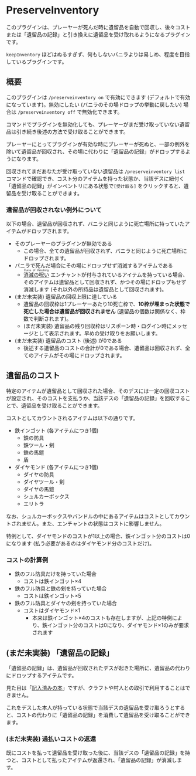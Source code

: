 # PreserveInventory

このプラグインは、プレーヤーが死んだ時に遺留品を自動で回収し、後々コストまたは「遺留品の記録」と引き換えに遺留品を受け取れるようになるプラグインです。

`keepInventory` ほどはぬるすぎず、何もしないバニラよりは易しめ、程度を目指しているプラグインです。

## 概要

このプラグインは `/preserveinventory on` で有効にできます (デフォルトで有効になっています)。無効にしたい (バニラのその場ドロップの挙動に戻したい) 場合は `/preserveinventory off` で無効化できます。

コマンドでプラグインを無効化しても、プレーヤーがまだ受け取っていない遺留品は引き続き後述の方法で受け取ることができます。

プレーヤーにとってプラグインが有効な時にプレーヤーが死ぬと、一部の例外を除いて遺留品が回収され、その場に代わりに「遺留品の記録」がドロップするようになります。

回収されてまだあなたが受け取っていない遺留品は `/preserveinventory list` コマンドで確認でき、コスト分のアイテムを持った状態か、当該デスに紐付く「遺留品の記録」がインベントリにある状態で`[受け取る]` をクリックすると、遺留品を受け取ることができます。

### 遺留品が回収されない例外について

以下の場合、遺留品が回収されず、バニラと同じように死亡場所に持っていたアイテムがドロップされます。

* そのプレーヤーのプラグインが無効である
  * この場合、全ての遺留品が回収されず、バニラと同じように死亡場所にドロップされます。
* バニラで死んだ場合にその場にドロップせず消滅するアイテムである
  * <a href="https://ja.minecraft.wiki/w/%E6%B6%88%E6%BB%85%E3%81%AE%E5%91%AA%E3%81%84" target="_blank"><ruby>消滅の呪い<rt>Curse of Vanishing</rt></ruby></a> エンチャントが付与されているアイテムを持っている場合、そのアイテムは遺留品として回収されず、かつその場にドロップもせず消滅します (それ以外の所持品は遺留品として回収されます)。
* (まだ未実装) 遺留品の回収上限に達している
  * 遺留品の回収枠は1プレーヤーあたり10死亡枠で、**10枠が埋まった状態で死亡した場合は遺留品が回収されません** (遺留品の個数は関係なく、枠数で判断されます)。
  * (まだ未実装) 遺留品の残り回収枠はリスポーン時・ログイン時にメッセージとして表示されます。早めの受け取りをお願いします。
* (まだ未実装) 遺留品のコスト (後述) が0である
  * 後述する遺留品のコストの合計が0である場合、遺留品は回収されず、全てのアイテムがその場にドロップされます。

## 遺留品のコスト

特定のアイテムが遺留品として回収された場合、そのデスには一定の回収コストが設定され、そのコストを支払うか、当該デスの「遺留品の記録」を回収することで、遺留品を受け取ることができます。

コストとしてカウントされるアイテムは以下の通りです。

* 鉄インゴット (各アイテムにつき1個)
  * 鉄の防具
  * 鉄ツール・剣
  * 鉄の馬鎧
  * 盾
* ダイヤモンド (各アイテムにつき1個)
  * ダイヤの防具
  * ダイヤツール・剣
  * ダイヤの馬鎧
  * シュルカーボックス
  * エリトラ

なお、シュルカーボックスやバンドルの中にあるアイテムはコストとしてカウントされません。また、エンチャントの状態はコストに影響しません。

特例として、ダイヤモンドのコストが1以上の場合、鉄インゴット分のコストは0になります (払う必要があるのはダイヤモンド分のコストだけ)。

### コストの計算例

* 鉄のフル防具だけを持っていた場合
  * コストは鉄インゴット×4
* 鉄のフル防具と鉄の剣を持っていた場合
  * コストは鉄インゴット×5
* 鉄のフル防具とダイヤの剣を持っていた場合
  * コストはダイヤモンド×1
    * 本来は鉄インゴット×4のコストも存在しますが、上記の特例により、鉄インゴット分のコストは0になり、ダイヤモンド×1のみが要求されます

## (まだ未実装) 「遺留品の記録」

「遺留品の記録」は、遺留品が回収されたデスが起きた場所に、遺留品の代わりにドロップするアイテムです。

見た目は「[記入済みの本](https://ja.minecraft.wiki/w/%E8%A8%98%E5%85%A5%E6%B8%88%E3%81%BF%E3%81%AE%E6%9C%AC)」ですが、クラフトや村人との取引で利用することはできません。

これをデスした本人が持っている状態で当該デスの遺留品を受け取ろうとすると、コストの代わりに「遺留品の記録」を消費して遺留品を受け取ることができます。

### (まだ未実装) 過払いコストの返還

既にコストを払って遺留品を受け取った後に、当該デスの「遺留品の記録」を持つと、コストとして払ったアイテムが返還され、「遺留品の記録」が消滅します。